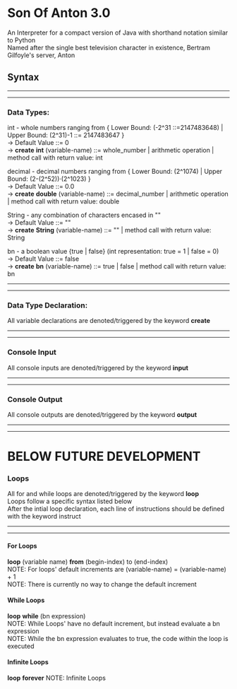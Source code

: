 # Son Of Anton 3.0
An Interpreter for a compact version of Java with shorthand notation similar to Python  
Named after the single best television character in existence, Bertram Gilfoyle's server, Anton  
  
## Syntax  
---------------------------------------------------------- 
----------------------------------------------------------  
### Data Types:  
  
int - whole numbers ranging from { Lower Bound: (-2^31 ::=2147483648) | Upper Bound: (2^31)-1 ::= 2147483647 }  
-> Default Value ::= 0  
-> **create** **int** (variable-name) ::= whole_number | arithmetic operation | method call with return value: int  
  
decimal - decimal numbers ranging from { Lower Bound: (2^1074) | Upper Bound: (2-(2^52))·(2^1023) }  
-> Default Value ::= 0.0  
-> **create** **double** (variable-name) ::= decimal_number | arithmetic operation | method call with return value: double  
  
String - any combination of characters encased in ""   
-> Default Value ::= ""  
-> **create** **String** (variable-name) ::= "" | method call with return value: String  
  
bn - a boolean value {true | false} (int representation: true = 1 | false = 0)  
-> Default Value ::= false  
-> **create** **bn** (variable-name) ::= true | false | method call with return value: bn  
  
----------------------------------------------------------
----------------------------------------------------------  
### Data Type Declaration:  
  
All variable declarations are denoted/triggered by the keyword **create**  

----------------------------------------------------------  
----------------------------------------------------------  
### Console Input

All console inputs are denoted/triggered by the keyword **input**  


----------------------------------------------------------  
----------------------------------------------------------  
### Console Output  

All console outputs are denoted/triggered by the keyword **output**  
  
----------------------------------------------------------  
----------------------------------------------------------  
# BELOW FUTURE DEVELOPMENT
### Loops  
  
All for and while loops are denoted/triggered by the keyword **loop**  
Loops follow a specific syntax listed below  
After the intial loop declaration, each line of instructions should be defined with the keyword instruct  
  
----------------------------------------------------------  
----------------------------------------------------------  
  
#### For Loops  
**loop** (variable name) **from** (begin-index) to (end-index)  
NOTE: For loops' default increments are (variable-name) = (variable-name) + 1  
NOTE: There is currently no way to change the default increment  
  
#### While Loops  
**loop** **while** (bn expression)  
NOTE: While Loops' have no default increment, but instead evaluate a bn expression  
NOTE: While the bn expression evaluates to true, the code within the loop is executed  

#### Infinite Loops
**loop** **forever**
NOTE: Infinite Loops